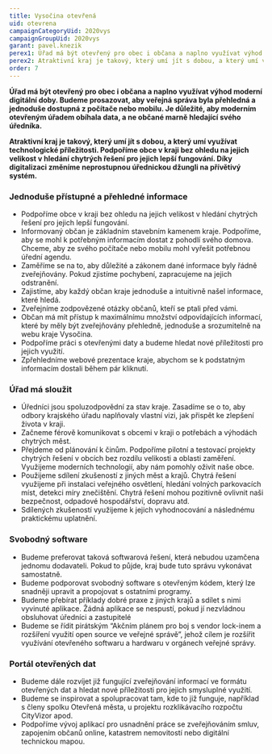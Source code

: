 ```yaml
---
title: Vysočina otevřená
uid: otevrena
campaignCategoryUid: 2020vys
campaignGroupUid: 2020vys
garant: pavel.knezik
perex1: Úřad má být otevřený pro obec i občana a naplno využívat výhod moderní digitální doby. Budeme prosazovat, aby veřejná správa byla přehledná a jednoduše dostupná z počítače nebo mobilu. Je důležité, aby moderním otevřeným úřadem obíhala data, a ne občané marně hledající svého úředníka.
perex2: Atraktivní kraj je takový, který umí jít s dobou, a který umí využívat technologické příležitosti. Podpoříme obce v kraji bez ohledu na jejich velikost v hledání chytrých řešení pro jejich lepší fungování. Díky digitalizaci změníme neprostupnou úřednickou džungli na přívětivý systém.
order: 7
---
```


**Úřad má být otevřený pro obec i občana a naplno využívat výhod moderní digitální doby. Budeme prosazovat, aby veřejná správa byla přehledná a jednoduše dostupná z počítače nebo mobilu. Je důležité, aby moderním otevřeným úřadem obíhala data, a ne občané marně hledající svého úředníka.**

**Atraktivní kraj je takový, který umí jít s dobou, a který umí využívat technologické příležitosti. Podpoříme obce v kraji bez ohledu na jejich velikost v hledání chytrých řešení pro jejich lepší fungování. Díky digitalizaci změníme neprostupnou úřednickou džungli na přívětivý systém.**

### Jednoduše přístupné a přehledné informace
* Podpoříme obce v kraji bez ohledu na jejich velikost v hledání chytrých řešení pro jejich lepší fungování.
* Informovaný občan je základním stavebním kamenem kraje. Podpoříme, aby se mohl k potřebným informacím dostat z pohodlí svého domova. Chceme, aby ze svého počítače nebo mobilu mohl vyřešit potřebnou úřední agendu.
* Zaměříme se na to, aby důležité a zákonem dané informace byly řádně zveřejňovány. Pokud zjistíme pochybení, zapracujeme na jejich odstranění.
* Zajistíme, aby každý občan kraje jednoduše a intuitivně našel informace, které hledá.
* Zveřejníme zodpovězené otázky občanů, kteří se ptali před vámi.
* Občan má mít přístup k maximálnímu množství odpovídajících informací, které by měly být zveřejňovány přehledně, jednoduše a srozumitelně na webu kraje Vysočina.
* Podpoříme práci s otevřenými daty a budeme hledat nové příležitosti pro jejich využití.
* Zpřehledníme webové prezentace kraje, abychom se k podstatným informacím dostali během pár kliknutí.

### Úřad má sloužit
* Úředníci jsou spoluzodpovědní za stav kraje. Zasadíme se o to, aby odbory krajského úřadu naplňovaly vlastní vizi, jak přispět ke zlepšení života v kraji.
* Začneme férově komunikovat s obcemi v kraji o potřebách a výhodách chytrých měst.
* Přejdeme od plánování k činům. Podpoříme pilotní a testovací projekty chytrých řešení v obcích bez rozdílu velikosti a oblasti zaměření. Využijeme moderních technologií, aby nám pomohly oživit naše obce.
* Použijeme sdílení zkušeností z jiných měst a krajů. Chytrá řešení využijeme při instalaci veřejného osvětlení, hledání volných parkovacích míst, detekci míry znečištění. Chytrá řešení mohou pozitivně ovlivnit naši bezpečnost, odpadové hospodářství, dopravu atd.
* Sdílených zkušeností využijeme k jejich vyhodnocování a následnému praktickému uplatnění.

### Svobodný software
* Budeme preferovat taková softwarová řešení, která nebudou uzamčena jednomu dodavateli. Pokud to půjde, kraj bude tuto správu vykonávat samostatně.
* Budeme podporovat svobodný software s otevřeným kódem, který lze snadněji upravit a propojovat s ostatními programy.
* Budeme přebírat příklady dobré praxe z jiných krajů a sdílet s nimi vyvinuté aplikace. Žádná aplikace se nespustí, pokud jí nezvládnou obsluhovat úředníci a zastupitelé
* Budeme se řídit pirátským “Akčním plánem pro boj s vendor lock-inem a rozšíření využití open source ve veřejné správě”, jehož cílem je rozšířit využívání otevřeného softwaru a hardwaru v orgánech veřejné správy.

### Portál otevřených dat
* Budeme dále rozvíjet již fungující zveřejňování informací ve formátu otevřených dat a hledat nové příležitosti pro jejich smysluplné využití.
* Budeme se inspirovat a spolupracovat tam, kde to již funguje, například s členy spolku Otevřená města, u projektu rozklikávacího rozpočtu CityVizor apod.
* Podpoříme vývoj aplikací pro usnadnění práce se zveřejňováním smluv, zapojením občanů online, katastrem nemovitostí nebo digitální technickou mapou.
